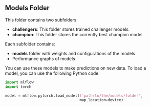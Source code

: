 ## Models Folder

This folder contains two subfolders:

* **challengers**: This folder stores trained challenger models.
* **champion**: This folder stores the currently best champion model.

Each subfolder contains:

* **models** folder with weights and configurations of the models
* Performance graphs of models

You can use these models to make predictions on new data. To load a model, you can use the following Python code:

```python
import mlflow
import torch

model = mlflow.pytorch.load_model(f'path/to/the/models/folder', 
                                  map_location=device)

```
